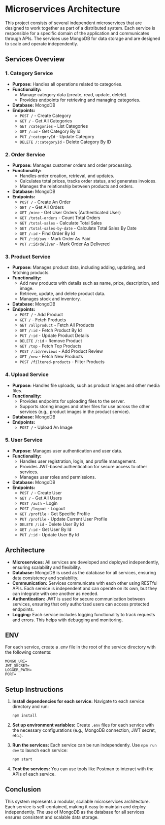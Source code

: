 # Microservices Architecture

This project consists of several independent microservices that are designed to work together as part of a distributed system. Each service is responsible for a specific domain of the application and communicates through APIs. The services use MongoDB for data storage and are designed to scale and operate independently.

## Services Overview

### 1. **Category Service**

- **Purpose:** Handles all operations related to categories.
- **Functionality:**
  - Manage category data (create, read, update, delete).
  - Provides endpoints for retrieving and managing categories.
- **Database:** MongoDB
- **Endpoints:**
  - `POST /` - Create Category
  - `GET /` - Get All Categories
  - `GET /categories` - List Categories
  - `GET /:id` - Get Category By Id
  - `PUT /:categoryId` - Update Category
  - `DELETE /:categoryId` - Delete Category By ID

### 2. **Order Service**

- **Purpose:** Manages customer orders and order processing.
- **Functionality:**
  - Handles order creation, retrieval, and updates.
  - Calculates total prices, tracks order status, and generates invoices.
  - Manages the relationship between products and orders.
- **Database:** MongoDB
- **Endpoints:**
  - `POST /` - Create An Order
  - `GET /` - Get All Orders
  - `GET /mine` - Get User Orders (Authenticated User)
  - `GET /total-orders` - Count Total Orders
  - `GET /total-sales` - Calculate Total Sales
  - `GET /total-sales-by-date` - Calculate Total Sales By Date
  - `GET /:id` - Find Order By Id
  - `PUT /:id/pay` - Mark Order As Paid
  - `PUT /:id/deliver` - Mark Order As Delivered

### 3. **Product Service**

- **Purpose:** Manages product data, including adding, updating, and fetching products.
- **Functionality:**
  - Add new products with details such as name, price, description, and image.
  - Retrieve, update, and delete product data.
  - Manages stock and inventory.
- **Database:** MongoDB
- **Endpoints:**
  - `POST /` - Add Product
  - `GET /` - Fetch Products
  - `GET /allproduct` - Fetch All Products
  - `GET /:id` - Fetch Product By Id
  - `PUT /:id` - Update Product Details
  - `DELETE /:id` - Remove Product
  - `GET /top` - Fetch Top Products
  - `POST /:id/reviews` - Add Product Review
  - `GET /new` - Fetch New Products
  - `POST /filtered-products` - Filter Products

### 4. **Upload Service**

- **Purpose:** Handles file uploads, such as product images and other media files.
- **Functionality:**
  - Provides endpoints for uploading files to the server.
  - Supports storing images and other files for use across the other services (e.g., product images in the product service).
- **Database:** MongoDB
- **Endpoints:**
  - `POST /` - Upload An Image

### 5. **User Service**

- **Purpose:** Manages user authentication and user data.
- **Functionality:**
  - Handles user registration, login, and profile management.
  - Provides JWT-based authentication for secure access to other services.
  - Manages user roles and permissions.
- **Database:** MongoDB
- **Endpoints:**
  - `POST /` - Create User
  - `GET /` - Get All Users
  - `POST /auth` - Login 
  - `POST /logout` - Logout
  - `GET /profile` - Get Specific Profile
  - `PUT /profile` - Update Current User Profile
  - `DELETE /:id` - Delete User By Id
  - `GET /:id` - Get User By Id
  - `PUT /:id` - Update User By Id

## Architecture

- **Microservices:** All services are developed and deployed independently, ensuring scalability and flexibility.
- **Database:** MongoDB is used as the database for all services, ensuring data consistency and scalability.
- **Communication:** Services communicate with each other using RESTful APIs. Each service is independent and can operate on its own, but they can integrate with one another as needed.
- **Authentication:** JWT is used for secure communication between services, ensuring that only authorized users can access protected endpoints.
- **Logging:** Each service includes logging functionality to track requests and errors. This helps with debugging and monitoring.

## ENV

For each service, create a .env file in the root of the service directory with the following contents:

```
MONGO_URI=
JWT_SECRET=
LOGGER_PATH=
PORT=
```

## Setup Instructions

1. **Install dependencies for each service:**
   Navigate to each service directory and run:
   ```bash
   npm install
   ```

2. **Set up environment variables:**
   Create `.env` files for each service with the necessary configurations (e.g., MongoDB connection, JWT secret, etc.).

3. **Run the services:**
   Each service can be run independently. Use `npm run dev` to launch each service:
   ```bash
   npm start
   ```

4. **Test the services:**
   You can use tools like Postman to interact with the APIs of each service.

## Conclusion

This system represents a modular, scalable microservices architecture. Each service is self-contained, making it easy to maintain and deploy independently. The use of MongoDB as the database for all services ensures consistent and scalable data storage.

